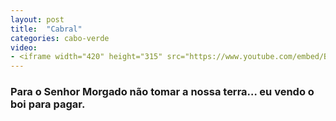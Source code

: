 ```yaml
---
layout: post
title:  "Cabral"
categories: cabo-verde
video: 
- <iframe width="420" height="315" src="https://www.youtube.com/embed/BkvkZh4ASP8" frameborder="0" allowfullscreen></iframe>
---
```


### Para o Senhor Morgado não tomar a nossa terra… eu vendo o boi para pagar.